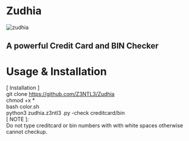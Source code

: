 # Zudhia
![zudhia](https://user-images.githubusercontent.com/48758770/149739013-44d43ea3-6089-4a02-9f6a-d5fa54e9963b.jpg)<br>
<h2>A powerful Credit Card and BIN Checker</h2>

# Usage & Installation
[ Installation ]<br>
        git clone https://github.com/Z3NTL3/Zudhia<br>
        chmod +x *<br>
        bash color.sh<br>
        python3 zudhia.z3ntl3 .py -check creditcard/bin<br>
[ NOTE ]:<br>
        Do not type creditcard or bin numbers with with white spaces otherwise cannot checkup.
